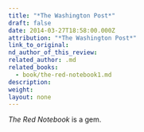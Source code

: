 ```yaml
---
title: "*The Washington Post*"
draft: false
date: 2014-03-27T18:58:00.000Z
attribution: "*The Washington Post*"
link_to_original:
nd_author_of_this_review:
related_author: .md
related_books:
  - book/the-red-notebook1.md
description:
weight:
layout: none
---
```

*The Red Notebook* is a gem.

